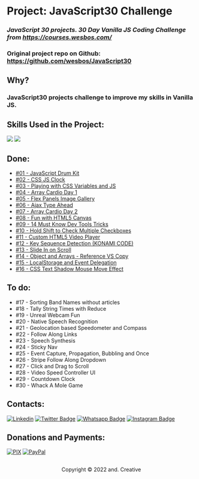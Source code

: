 # Project: JavaScript30 Challenge

### _JavaScript 30 projects. 30 Day Vanilla JS Coding Challenge from https://courses.wesbos.com/_

### Original project repo on Github: https://github.com/wesbos/JavaScript30

## Why?

### JavaScript30 projects challenge to improve my skills in Vanilla JS.

## Skills Used in the Project:

<img src="https://img.shields.io/badge/JavaScript-F7DF1E?style=for-the-badge&logo=javascript&logoColor=black" /> <img src="https://img.shields.io/badge/Git-E34F26?style=for-the-badge&logo=git&logoColor=white" />

## Done:

- [#01 - JavaScript Drum Kit](https://andcreative.github.io/javascript30/01-javascript-drum-kit/index.html)
- [#02 - CSS JS Clock](https://andcreative.github.io/javascript30/02-css-js-clock/index.htmll)
- [#03 - Playing with CSS Variables and JS](https://andcreative.github.io/javascript30/03-css-variables/index.html)
- [#04 - Array Cardio Day 1](https://andcreative.github.io/javascript30/04-array-cardio-day-1/index.html)
- [#05 - Flex Panels Image Gallery](https://andcreative.github.io/javascript30/05-flex-panel-gallery/index.html)
- [#06 - Ajax Type Ahead](https://andcreative.github.io/javascript30/06-type-ahead/index.html)
- [#07 - Array Cardio Day 2](https://andcreative.github.io/javascript30/07-array-cardio-day-2/index.html)
- [#08 - Fun with HTML5 Canvas](https://andcreative.github.io/javascript30/08-html5-canvas/index.html)
- [#09 - 14 Must Know Dev Tools Tricks](https://andcreative.github.io/javascript30/09-dev-tools-domination/index.html)
- [#10 - Hold Shift to Check Multiple Checkboxes](https://andcreative.github.io/javascript30/10-hold-shift-and-check-checkboxes/index.html)
- [#11 - Custom HTML5 Video Player](https://andcreative.github.io/javascript30/11-custom-video-player/index.html)
- [#12 - Key Sequence Detection (KONAMI CODE)](https://andcreative.github.io/javascript30/12-key-sequence-detection/index.html)
- [#13 - Slide In on Scroll](https://andcreative.github.io/javascript30/13-slide-in-on-scroll/index.html)
- [#14 - Object and Arrays - Reference VS Copy](https://andcreative.github.io/javascript30/14-js-reference-vs-copy/index.html)
- [#15 - LocalStorage and Event Delegation](https://andcreative.github.io/javascript30/15-local-storage/index.html)
- [#16 - CSS Text Shadow Mouse Move Effect](https://andcreative.github.io/javascript30/16-mouse-move-shadow/index.html)

## To do:

- #17 - Sorting Band Names without articles
- #18 - Tally String Times with Reduce
- #19 - Unreal Webcam Fun
- #20 - Native Speech Recognition
- #21 - Geolocation based Speedometer and Compass
- #22 - Follow Along Links
- #23 - Speech Synthesis
- #24 - Sticky Nav
- #25 - Event Capture, Propagation, Bubbling and Once
- #26 - Stripe Follow Along Dropdown
- #27 - Click and Drag to Scroll
- #28 - Video Speed Controller UI
- #29 - Countdown Clock
- #30 - Whack A Mole Game

###

## Contacts:

[![Linkedin](https://img.shields.io/badge/LinkedIn-0077B5?style=for-the-badge&logo=linkedin&logoColor=white)](https://www.linkedin.com/in/andre-oliveira-de-carvalho/)
[![Twitter Badge](https://img.shields.io/badge/Twitter-1DA1F2?style=for-the-badge&logo=twitter&logoColor=white)](https://twitter.com/andredecarvalh0)
[![Whatsapp Badge](https://img.shields.io/badge/WhatsApp-25D366?style=for-the-badge&logo=whatsapp&logoColor=white)](https://wa.me/5524992147790?text=Ol%C3%A1!%20Vamos%20desenvolver%20um%20projeto%20juntos?)
[![Instagram Badge](https://img.shields.io/badge/Instagram-E4405F?style=for-the-badge&logo=instagram&logoColor=white)](https://www.instagram.com/andcreativee/)

## Donations and Payments:

[![PIX](https://img.shields.io/badge/pix-30363D?style=for-the-badge&logo=PIX&logoColor=#008000)](https://nubank.com.br/pagar/1cvrar/TigeV0z6cf)
[![PayPal](https://img.shields.io/badge/PayPal-00457C?style=for-the-badge&logo=paypal&logoColor=white)](https://www.paypal.com/donate/?business=4U2BGNTBMZDGU&no_recurring=0&item_name=Thanks%21&currency_code=BRL)

##

<p align="center">Copyright © 2022 and. Creative</p>
